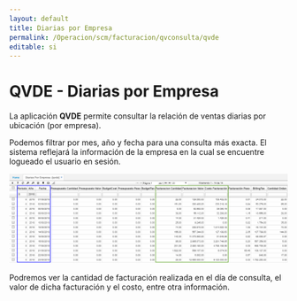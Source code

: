 ```yaml
---
layout: default
title: Diarias por Empresa
permalink: /Operacion/scm/facturacion/qvconsulta/qvde
editable: si
---
```


# QVDE - Diarias por Empresa

La aplicación **QVDE** permite consultar la relación de ventas diarias por ubicación (por empresa).  

Podemos filtrar por mes, año y fecha para una consulta más exacta. El sistema reflejará la información de la empresa en la cual se encuentre logueado el usuario en sesión.  

![](qvde.png)

Podremos ver la cantidad de facturación realizada en el día de consulta, el valor de dicha facturación y el costo, entre otra información.  